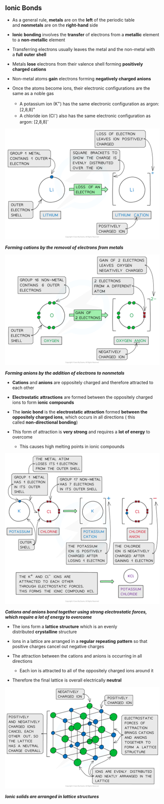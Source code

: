 Ionic Bonds
-----------

* As a general rule, <b>metals</b> are on the <b>left</b> of the periodic table and <b>nonmetals</b> are on the <b>right-hand</b> side
* <b>Ionic</b> <b>bonding</b> involves the <b>transfer</b> of electrons from a <b>metallic</b> element to a <b>non-metallic</b> element
* Transferring electrons usually leaves the metal and the non-metal with a <b>full</b> <b>outer</b> <b>shell</b>
* Metals <b>lose</b> electrons from their valence shell forming <b>positively charged cations</b>
* Non-metal atoms <b>gain</b> electrons forming <b>negatively charged anions</b>
* Once the atoms become ions, their electronic configurations are the same as a noble gas

  + A potassium ion (K<sup>+</sup>) has the same electronic configuration as argon: [2,8,8]<sup>+</sup>
  + A chloride ion (Cl<sup>-</sup>) also has the same electronic configuration as argon: [2,8,8]<sup>-</sup>

![Chemical Bonding Metals forming Cations, downloadable AS & A Level Chemistry revision notes](1.3-Chemical-Bonding-Metals-forming-Cations.png)

<i><b>Forming cations by the removal of electrons from metals</b></i>

![Chemical Bonding Non-metals Forming Anions, downloadable AS & A Level Chemistry revision notes](1.3-Chemical-Bonding-Non-metals-Forming-Anions.png)

<i><b>Forming anions by the addition of electrons to nonmetals</b></i>

* <b>Cations</b> and <b>anions</b> are oppositely charged and therefore attracted to each other
* <b>Electrostatic</b> <b>attractions</b> are formed between the oppositely charged ions to form <b>ionic</b> <b>compounds</b>
* The <b>ionic bond</b> is the <b>electrostatic attraction</b> formed <b>between the oppositely charged ions</b>, which occurs in all directions ( this called <b>non-directional bonding</b>)
* This form of attraction is <b>very strong</b> and requires a <b>lot of energy</b> to overcome

  + This causes high melting points in ionic compounds

![Chemical Bonding Forming Ionic Compounds, downloadable AS & A Level Chemistry revision notes](1.3-Chemical-Bonding-Forming-Ionic-Compounds.png)

<i><b>Cations and anions bond together using strong electrostatic forces, which require a lot of energy to overcome</b></i>

* The ions form a <b>lattice</b> <b>structure</b> which is an evenly distributed <b>crystalline</b> structure
* Ions in a lattice are arranged in a <b>regular</b> <b>repeating</b> <b>pattern</b> so that positive charges cancel out negative charges
* The attraction between the cations and anions is occurring in all directions

  + Each ion is attracted to all of the oppositely charged ions around it
* Therefore the final lattice is overall electrically <b>neutral</b>

![Chemical Bonding Ionic Lattice, downloadable AS & A Level Chemistry revision notes](1.3-Chemical-Bonding-Ionic-Lattice.png)

<i><b>Ionic solids are arranged in lattice structures</b></i>